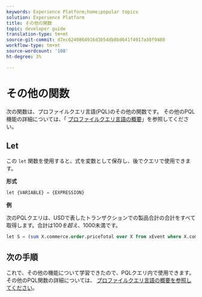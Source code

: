 ```yaml
---
keywords: Experience Platform;home;popular topics
solution: Experience Platform
title: その他の関数
topic: developer guide
translation-type: tm+mt
source-git-commit: d7ec6240864916d3b54db8bd641f4917a38f9480
workflow-type: tm+mt
source-wordcount: '108'
ht-degree: 3%

---
```



# その他の関数

次の関数は、プロファイルクエリ言語(PQL)のその他の関数です。 その他のPQL機能の詳細については、「 [プロファイルクエリ言語の概要](./overview.md)」を参照してください。

## Let

この `let` 関数を使用すると、式を変数として保存し、後でクエリで使用できます。

**形式**

```sql
let {VARIABLE} = {EXPRESSION}
```

**例**

次のPQLクエリは、USDで表したトランザクションでの製品合計の合計をすべて取得します。合計は$100を超え、$1000未満です。

```sql
let S = (sum X.commerce.order.priceTotal over X from xEvent where X.commerce.order.currencyCode = "USD") in (S > 100 and S < 1000)
```

## 次の手順

これで、その他の機能について学習できたので、PQLクエリ内で使用できます。 その他のPQL関数の詳細については、 [プロファイルクエリ言語の概要を参照してください](./overview.md)。
